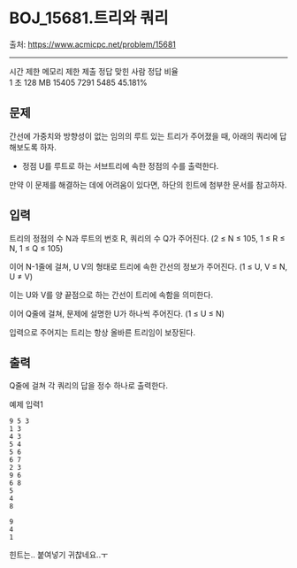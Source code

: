 # BOJ_15681.트리와 쿼리

출처: https://www.acmicpc.net/problem/15681

---

시간 제한 메모리 제한 제출 정답 맞힌 사람 정답 비율  
1 초 128 MB 15405 7291 5485 45.181%

## 문제

간선에 가중치와 방향성이 없는 임의의 루트 있는 트리가 주어졌을 때, 아래의 쿼리에 답해보도록 하자.

- 정점 U를 루트로 하는 서브트리에 속한 정점의 수를 출력한다.

만약 이 문제를 해결하는 데에 어려움이 있다면, 하단의 힌트에 첨부한 문서를 참고하자.

## 입력

트리의 정점의 수 N과 루트의 번호 R, 쿼리의 수 Q가 주어진다. (2 ≤ N ≤ 105, 1 ≤ R ≤ N, 1 ≤ Q ≤ 105)

이어 N-1줄에 걸쳐, U V의 형태로 트리에 속한 간선의 정보가 주어진다. (1 ≤ U, V ≤ N, U ≠ V)

이는 U와 V를 양 끝점으로 하는 간선이 트리에 속함을 의미한다.

이어 Q줄에 걸쳐, 문제에 설명한 U가 하나씩 주어진다. (1 ≤ U ≤ N)

입력으로 주어지는 트리는 항상 올바른 트리임이 보장된다.

## 출력

Q줄에 걸쳐 각 쿼리의 답을 정수 하나로 출력한다.

예제 입력1

```
9 5 3
1 3
4 3
5 4
5 6
6 7
2 3
9 6
6 8
5
4
8
```

```
9
4
1
```

힌트는.. 붙여넣기 귀찮네요..ㅜ
